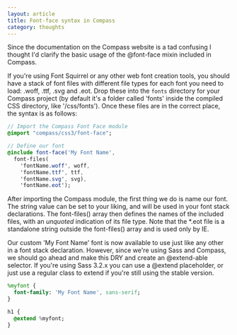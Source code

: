 ```yaml
---
layout: article
title: Font-face syntax in Compass
category: thoughts
---
```

Since the documentation on the Compass website is a tad confusing I thought I'd clarify the basic usage of the @font-face mixin included in Compass.<!-- more -->

If you're using Font Squirrel or any other web font creation tools, you should have a stack of font files with different file types for each font you need to load: .woff, .ttf, .svg and .eot. Drop these into the ```fonts``` directory for your Compass project (by default it's a folder called 'fonts' inside the compiled CSS directory, like '/css/fonts'). Once these files are in the correct place, the syntax is as follows:

``` sass
// Import the Compass Font Face module
@import "compass/css3/font-face";

// Define our font
@include font-face('My Font Name', 
  font-files(
    'fontName.woff', woff,
    'fontName.ttf', ttf,
    'fontName.svg', svg),
    'fontName.eot');
```

After importing the Compass module, the first thing we do is name our font. The string value can be set to your liking, and will be used in your font stack declarations. The font-files() array then defines the names of the included files, with an _unquoted_ indication of its file type. Note that the *.eot file is a standalone string outside the font-files() array and is used only by IE.

Our custom 'My Font Name' font is now available to use just like any other in a font stack declaration. However, since we're using Sass and Compass, we should go ahead and make this DRY and create an @extend-able selector. If you're using Sass 3.2.x you can use a @extend placeholder, or just use a regular class to extend if you're still using the stable version.

``` sass
%myfont {
  font-family: 'My Font Name', sans-serif;
}

h1 {
  @extend %myfont;
}
```

